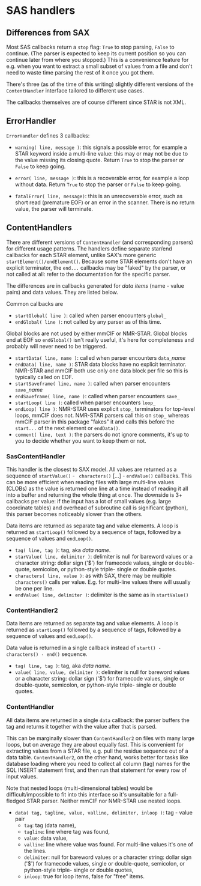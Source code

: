 # SAS handlers

## Differences from SAX

Most SAS callbacks return a ``stop`` flag: ``True`` to stop parsing, ``False`` to continue.
(The parser is expected to keep its current position so you can continue later from where
you stopped.) This is a convenience feature for e.g. when you want to extract a small
subset of values from a file and don't need to waste time parsing the rest of it once you
got them.

There's three (as of the time of this writing) slightly different versions of the
``ContentHandler`` interface tailored to different use cases.

The callbacks themselves are of course different since STAR is not XML.

## ErrorHandler

``ErrorHandler`` defines 3 callbacks:

  * ``warning( line, message )``: this signals a possible error, for example a STAR keyword 
    inside a multi-line value: this may or may not be due to the value missing its closing quote.
    Return ``True`` to stop the parser or ``False`` to keep going.

  * ``error( line, message )``: this is a recoverable error, for example a loop without data. 
    Return ``True`` to stop the parser or ``False`` to keep going.

  * ``fatalError( line, message)``: this is an unrecoverable error, such as short read (premature
    EOF) or an error in the scanner. There is no return value, the parser will terminate.

## ContentHandlers

There are different versions of ``ContentHandler`` (and corresponding parsers) for different
usage patterns. The handlers define separate star/end callbacks for each STAR element, unlike
SAX's more generic ``startElement()/endElement()``. Because some STAR elements don't have an
explicit terminator, the ``end...`` callbacks may be "faked" by the parser, or not called at
all: refer to the documentation for the specific parser.

The differences are in callbacks generated for *data items* (name - value pairs) and data values.
They are listed below.

Common callbacks are

  * ``startGlobal( line )``: called when parser encounters ``global_``
  * ``endGlobal( line )``: not called by any parser as of this time.

Global blocks are not used by either mmCIF or NMR-STAR. Global blocks end at EOF so ``endGlobal()``
isn't really useful, it's here for completeness and probably will never need to be triggered.

  * ``startData( line, name )``: called when parser encounters ``data_``*name*
  * ``endData( line, name )``: STAR data blocks have no explicit terminator. NMR-STAR and
   mmCIF both use only one data block per file so this is typically called on EOF.
  * ``startSaveframe( line, name )``: called when parser encounters ``save_``*name*
  * ``endSaveframe( line, name )``: called when parser encounters ``save_``
  * ``startLoop( line )``: called when parser encounters ``loop_``
  * ``endLoop( line )``: NMR-STAR uses explicit ``stop_`` terminators for top-level loops,
   mmCIF does not. NMR-STAR parsers call this on ``stop_`` whereas mmCIF parser in this 
   package "fakes" it and calls this before the ``start...`` of the next element or ``endData()``.
  * ``comment( line, text )``: the parsers do not ignore comments, it's up to you to decide
   whether you want to keep them or not.

### SasContentHandler

This handler is the closest to SAX model. All values are returned as a sequence of ``startValue()`` -
`` characters()`` [...] - ``endValue()`` callbacks. This can be more efficient when reading files
with large multi-line values (CLOBs) as the value is returned one line at a time instead of reading
it all into a buffer and returning the whole thing at once. The downside is 3+ callbacks per value: 
if the input has a lot of small values (e.g. large coordinate tables) and overhead of subroutine 
call is significant (python), this parser becomes noticeably slower than the others.

Data items are returned as separate tag and value elements. A loop is returned as ``startLoop()``
followed by a sequence of tags, followed by a sequence of values and ``endLoop()``.

  * ``tag( line, tag )``: tag, aka *data name*.
  * ``starValue( line, delimiter )``: delimiter is null for bareword values or a character string:
    dollar sign ('$') for framecode values, single or double-quote, semicolon, or python-style 
   triple- single or double quotes.
  * ``characters( line, value )``: as with SAX, there may be multiple ``characters()`` calls per
   value. E.g. for multi-line values there will usually be one per line.
  * ``endValue( line, delimiter )``: delimiter is the same as in ``startValue()``

### ContentHandler2

Data items are returned as separate tag and value elements. A loop is returned as ``startLoop()``
followed by a sequence of tags, followed by a sequence of values and ``endLoop()``.

Data value is returned in a single callback instead of ``start() - characters() - end()`` sequence.

  * ``tag( line, tag )``: tag, aka *data name*.
  * ``value( line, value, delimiter )``: delimiter is null for bareword values or a character string:
    dollar sign ('$') for framecode values, single or double-quote, semicolon, or python-style 
    triple- single or double quotes.

### ContentHandler

All data items are returned in a single ``data`` callback: the parser buffers the tag and returns
it together with the value after that is parsed.

This can be marginally slower than ``ContentHandler2`` on files with many large loops, but on
average they are about equally fast. This is convenient for extracting values from a STAR file,
e.g. pull the residue sequence out of a data table. ``ContentHandler2``, on the other hand,
works better for tasks like database loading where you need to collect all column (tag) names
for the SQL INSERT statement first, and then run that statement for every row of input values.

Note that nested loops (multi-dimensional tables) would be difficult/impossible to fit into this 
interface so it's unsuitable for a full-fledged STAR parser. Neither mmCIF nor NMR-STAR use 
nested loops.

  * ``data( tag, tagline, value, valline, delimiter, inloop )``: tag - value pair
    * ``tag``: tag (data name),
    * ``tagline``: line where tag was found,
    * ``value``: data value,
    * ``valline``: line where value was found. For multi-line values it's one of the lines.
    * ``delimiter``: null for bareword values or a character string: dollar sign ('$') for 
      framecode values, single or double-quote, semicolon, or python-style triple- single 
      or double quotes,
    * ``inloop``: true for loop items, false for "free" items.
